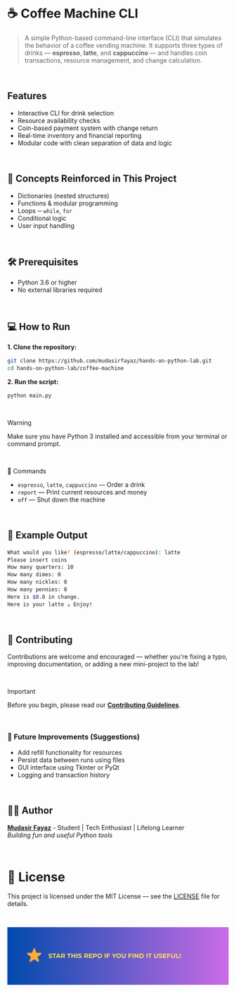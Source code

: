 # ☕ Coffee Machine CLI

> A simple Python-based command-line interface (CLI) that simulates the behavior of a coffee vending machine. It supports three types of drinks — **espresso**, **latte**, and **cappuccino** — and handles coin transactions, resource management, and change calculation.

<br/>

## Features

- Interactive CLI for drink selection
- Resource availability checks
- Coin-based payment system with change return
- Real-time inventory and financial reporting
- Modular code with clean separation of data and logic

<br/>

## 🧠 Concepts Reinforced in This Project

- Dictionaries (nested structures)
- Functions & modular programming
- Loops ─ `while`, `for`
- Conditional logic
- User input handling

<br/>

## 🛠️ Prerequisites

- Python 3.6 or higher
- No external libraries required

<br/>

## 💻 How to Run

**1. Clone the repository:**

```bash
git clone https://github.com/mudasirfayaz/hands-on-python-lab.git
cd hands-on-python-lab/coffee-machine
```

**2. Run the script:**

```bash
python main.py
```

<br/>

> [!WARNING]
> Make sure you have Python 3 installed and accessible from your terminal or command prompt.

<br/>

📝 Commands

- `espresso`, `latte`, `cappuccino` — Order a drink
- `report` — Print current resources and money
- `off` — Shut down the machine

<br/>

## 🧪 Example Output

```bash
What would you like? (espresso/latte/cappuccino): latte
Please insert coins
How many quarters: 10
How many dimes: 0
How many nickles: 0
How many pennies: 0
Here is $0.0 in change.
Here is your latte ☕ Enjoy!
```

<br/>

## 🤝 Contributing

Contributions are welcome and encouraged — whether you're fixing a typo, improving documentation, or adding a new mini-project to the lab!

<br/>

> [!IMPORTANT]
> Before you begin, please read our [**Contributing Guidelines**](/CONTRIBUTING.md).

<br/>

### 🧪 Future Improvements (Suggestions)

- Add refill functionality for resources
- Persist data between runs using files
- GUI interface using Tkinter or PyQt
- Logging and transaction history

<br/>

## 🧑‍💻 Author

**[Mudasir Fayaz](https://github.com/mudasirfayaz/)** - Student | Tech Enthusiast | Lifelong Learner<br/>
_Building fun and useful Python tools_

<br/>

# 📜 License

This project is licensed under the MIT License — see the [LICENSE](./LICENSE) file for details.

<br/>

![Star](/assets/docs/star.png)
